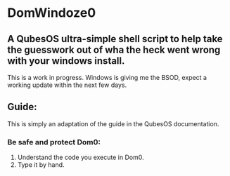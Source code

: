 # DomWindoze0
## A QubesOS ultra-simple shell script to help take the guesswork out of wha the heck went wrong with your windows install.
This is a work in progress. Windows is giving me the BSOD, expect a working update within the next few days.
## Guide:
This is simply an adaptation of the guide in the QubesOS documentation. 

### Be safe and protect Dom0:
1) Understand the code you execute in Dom0.
1) Type it by hand.
